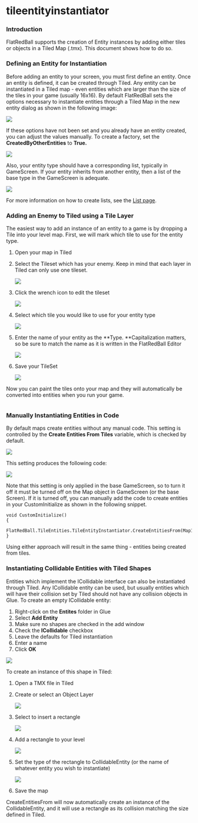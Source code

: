 # tileentityinstantiator

### Introduction

FlatRedBall supports the creation of Entity instances by adding either tiles or objects in a Tiled Map (.tmx). This document shows how to do so.

### Defining an Entity for Instantiation

Before adding an entity to your screen, you must first define an entity. Once an entity is defined, it can be created through Tiled. Any entity can be instantiated in a Tiled map - even entities which are larger than the size of the tiles in your game (usually 16x16). By default FlatRedBall sets the options necessary to instantiate entities through a Tiled Map in the new entity dialog as shown in the following image:

![](../../../media/2022-01-img_61ec1b00de44c.png)

If these options have not been set and you already have an entity created, you can adjust the values manually. To create a factory, set the **CreatedByOtherEntities** to **True.**

![](../../../media/2022-01-img_61ec1b9fbfbf7.png)

Also, your entity type should have a corresponding list, typically in GameScreen. If your entity inherits from another entity, then a list of the base type in the GameScreen is adequate.

![](../../../media/2022-01-img_61ec1d019c2ae.png)

For more information on how to create lists, see the [List page](../glue-reference/objects/glue-reference-positionedobjectlist.md).

### Adding an Enemy to Tiled using a Tile Layer

The easiest way to add an instance of an entity to a game is by dropping a Tile into your level map. First, we will mark which tile to use for the entity type.

1. Open your map in Tiled
2.  Select the Tileset which has your enemy. Keep in mind that each layer in Tiled can only use one tileset.

    ![](../../../media/2022-01-img_61ec1dbf6d27f.png)
3.  Click the wrench icon to edit the tileset

    ![](../../../media/2022-01-img_61ec1e1e6a68e.png)
4.  Select which tile you would like to use for your entity type

    ![](../../../media/2022-01-img_61ec1e616a3ea.png)
5.  Enter the name of your entity as the \*\*Type. \*\*Capitalization matters, so be sure to match the name as it is written in the FlatRedBall Editor

    ![](../../../media/2022-01-img_61ec1efa0ab5a.png)
6.  Save your TileSet

    ![](../../../media/2022-01-img_61ec1fb952cd1.png)

Now you can paint the tiles onto your map and they will automatically be converted into entities when you run your game. 

<figure><img src="../../../media/2020-02-22_08-18-38.gif" alt=""><figcaption></figcaption></figure>

 &#x20;

### Manually Instantiating Entities in Code

By default maps create entities without any manual code. This setting is controlled by the **Create Entities From Tiles** variable, which is checked by default.

![](../../../media/2022-01-img_61ec21f2ee3ea.png)

This setting produces the following code:

![](../../../media/2022-01-img_61ec2335e62e9.png)

Note that this setting is only applied in the base GameScreen, so to turn it off it must be turned off on the Map object in GameScreen (or the base Screen). If it is turned off, you can manually add the code to create entities in your CustomInitialize as shown in the following snippet.

```lang:c#
void CustomInitialize()
{
    FlatRedBall.TileEntities.TileEntityInstantiator.CreateEntitiesFrom(Map1);
}
```

Using either approach will result in the same thing - entities being created from tiles.

### Instantiating Collidable Entities with Tiled Shapes

Entities which implement the ICollidable interface can also be instantiated through Tiled. Any ICollidable entity can be used, but usually entities which will have their collision set by Tiled should not have any collision objects in Glue. To create an empty ICollidable entity:

1. Right-click on the **Entites** folder in Glue
2. Select **Add Entity**
3. Make sure no shapes are checked in the add window
4. Check the **ICollidable** checkbox
5. Leave the defaults for Tiled instantiation
6. Enter a name
7. Click **OK**

![](../../../media/2020-02-img_5e462a09581e9.png)

To create an instance of this shape in Tiled:

1. Open a TMX file in Tiled
2.  Create or select an Object Layer

    ![](../../../media/2020-02-img_5e462a5fe7961.png)
3.  Select to insert a rectangle

    ![](../../../media/2020-02-img_5e462aa2b05fc.png)
4.  Add a rectangle to your level

    ![](../../../media/2020-02-img_5e462abb5acfc.png)
5.  Set the type of the rectangle to CollidableEntity (or the name of whatever entity you wish to instantiate)

    ![](../../../media/2020-02-img_5e462af13946c.png)
6. Save the map

CreateEntitiesFrom will now automatically create an instance of the CollidableEntity, and it will use a rectangle as its collision matching the size defined in Tiled.
